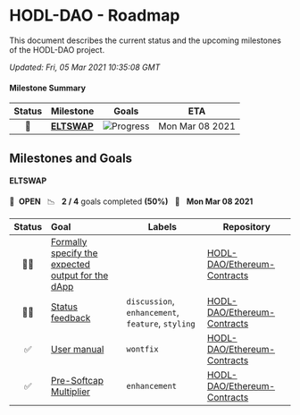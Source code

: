 # HODL-DAO - Roadmap

This document describes the current status and the upcoming milestones of the HODL-DAO project.

*Updated: Fri, 05 Mar 2021 10:35:08 GMT*

#### Milestone Summary

| Status | Milestone | Goals | ETA |
| :---: | :--- | :---: | :---: |
| 🚀 | **[ELTSWAP](#eltswap)** | ![Progress](http://progressed.io/bar/50) | Mon Mar 08 2021 |

## Milestones and Goals

#### ELTSWAP

> 

🚀 &nbsp;**OPEN** &nbsp;&nbsp;📉 &nbsp;&nbsp;**2 / 4** goals completed **(50%)** &nbsp;&nbsp;📅 &nbsp;&nbsp;**Mon Mar 08 2021**

| Status | Goal | Labels | Repository |
| :---: | :--- | --- | --- |
| 👨‍💻 | [Formally specify the expected output for the dApp](https://github.com/HODL-DAO/Ethereum-Contracts/issues/171) | | <a href=https://github.com/HODL-DAO/Ethereum-Contracts>HODL-DAO/Ethereum-Contracts</a> |
| 👨‍💻 | [Status feedback](https://github.com/HODL-DAO/Ethereum-Contracts/issues/129) |`discussion`, `enhancement`, `feature`, `styling`| <a href=https://github.com/HODL-DAO/Ethereum-Contracts>HODL-DAO/Ethereum-Contracts</a> |
| ✅ | [User manual](https://github.com/HODL-DAO/Ethereum-Contracts/issues/109) |`wontfix`| <a href=https://github.com/HODL-DAO/Ethereum-Contracts>HODL-DAO/Ethereum-Contracts</a> |
| ✅ | [Pre-Softcap Multiplier](https://github.com/HODL-DAO/Ethereum-Contracts/issues/86) |`enhancement`| <a href=https://github.com/HODL-DAO/Ethereum-Contracts>HODL-DAO/Ethereum-Contracts</a> |



